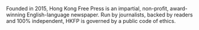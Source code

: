 
>
Founded in 2015, Hong Kong Free Press is an impartial, non-profit, award-winning English-language newspaper.
Run by journalists, backed by readers and 100% independent, HKFP is governed by a public code of ethics.